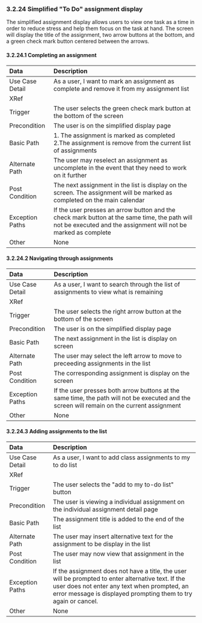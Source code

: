 ### 3.2.24 Simplified "To Do" assignment display

The simplified assignment display allows users to view one task as a time in order to reduce stress and help them focus on the task at hand. The screen will display the title of the assignment, two arrow buttons at the bottom, and a green check mark button centered between the arrows. 

#### 3.2.24.1 Completing an assignment

| Data          | Description |
|:--------------| :--------------|
|Use Case Detail| As a user, I want to mark an assignment as complete and remove it from my assignment list |
|XRef           | |
|Trigger        | The user selects the green check mark button at the bottom of the screen|
|Precondition   | The user is on the simplified display page |
|Basic Path     | 1. The assignment is marked as completed<br/> 2.The assignment is remove from the current list of assignments|
|Alternate Path | The user may reselect an assignment as uncomplete in the event that they need to work on it further |
|Post Condition | The next assignment in the list is display on the screen. The assignment will be marked as completed on the main calendar |
|Exception Paths| If the user presses an arrow button and the check mark button at the same time, the path will not be executed and the assignment will not be marked as complete|
|Other          | None|

#### 3.2.24.2 Navigating through assignments

| Data          | Description |
|:--------------| :--------------|
|Use Case Detail| As a user, I want to search through the list of assignments to view what is remaining|
|XRef           | |
|Trigger        | The user selects the right arrow button at the bottom of the screen|
|Precondition   | The user is on the simplified display page |
|Basic Path     | The next assignment in the list is display on screen|
|Alternate Path | The user may select the left arrow to move to preceeding assignments in the list |
|Post Condition | The corresponding assignment is display on the screen |
|Exception Paths| If the user presses both arrow buttons at the same time, the path will not be executed and the screen will remain on the current assignment|
|Other          | None|

#### 3.2.24.3 Adding assignments to the list

| Data          | Description |
|:--------------| :--------------|
|Use Case Detail| As a user, I want to add class assignments to my to do list|
|XRef           | |
|Trigger        | The user selects the "add to my to-do list" button|
|Precondition   | The user is viewing a individual assignment on the individual assignment detail page |
|Basic Path     | The assignment title is added to the end of the list|
|Alternate Path | The user may insert alternative text for the assignment to be display in the list |
|Post Condition | The user may now view that assignment in the list |
|Exception Paths| If the assignment does not have a title, the user will be prompted to enter alternative text. If the user does not enter any text when prompted, an error message is displayed prompting them to try again or cancel.|
|Other          | None|
